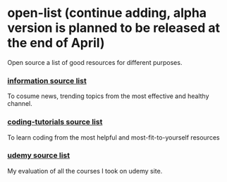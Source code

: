# open-list (continue adding, alpha version is planned to be released at the end of April)
Open source a list of good resources for different purposes.


### [information source list](https://github.com/amazingandyyy/open-list/blob/master/information.md)

To cosume news, trending topics from the most effective and healthy channel.

### [coding-tutorials source list](https://github.com/amazingandyyy/open-list/blob/master/coding-tutorials.md)

To learn coding from the most helpful and most-fit-to-yourself resources

### [udemy source list](https://github.com/amazingandyyy/open-list/blob/master/udemy.md)

My evaluation of all the courses I took on udemy site.
